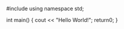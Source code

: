 #include <iostream> 
using namespace std;

int main() 
{
    cout << "Hello World!";
    return0;
}
